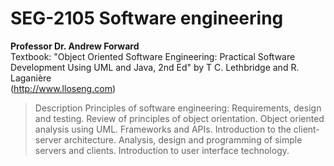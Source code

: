 # SEG-2105 Software engineering

**Professor Dr. Andrew Forward**  
Textbook: "Object Oriented Software Engineering: Practical Software Development Using UML and Java, 2nd Ed"
by T C. Lethbridge and R. Laganière  
(http://www.lloseng.com)   

>Description
Principles of software engineering: Requirements, design and testing. Review of principles of object orientation. 
Object oriented analysis using UML. Frameworks and APIs. 
Introduction to the client-server architecture. Analysis, design and programming of simple servers and clients. 
Introduction to user interface technology.

